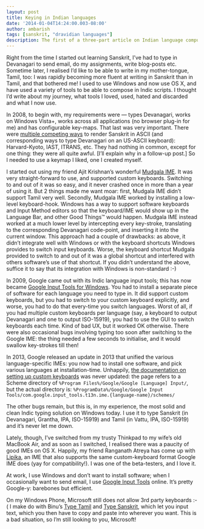 ```yaml
---
layout: post
title: Keying in Indian languages
date: '2014-01-04T14:24:00.003-08:00'
author: ambarish
tags: [sanskrit, "dravidian languages"]
description: The first of a three-part article on Indian language computing. This part focusses on software to input Indian languages.
---
```


Right from the time I started out learning Sanskrit, Iʼve had to type in Devanagari to send email, do my assignments, write blog-posts etc. Sometime later, I realised Iʼd like to be able to write in my mother-tongue, Tamil, too: I was rapidly becoming more fluent at writing in Sanskrit than in Tamil, and that bothered me! I used to use Windows and now use OS X, and have used a variety of tools to be able to compose in Indic scripts. I thought Iʼd write about my journey, what tools I loved, used, hated and discarded and what I now use.

In 2008, to begin with, my requirements were — types Devanagari, works on Windows Vista+, works across all applications (no browser plug-in for me) and has configurable key-maps. That last was very important. There were [multiple competing ways](http://www.quotationspage.com/quote/473.html) to render Sanskrit in ASCII (and corresponding ways to type Devanagari on an US-ASCII keyboard): Harvard-Kyoto, IAST, ITRANS, etc. They had nothing in common, except for one thing: they were all quite awful. [Iʼll explain why in a follow-up post.] So I needed to use a keymap I liked, one I created myself.

I started out using my friend Ajit Krishnanʼs wonderful [Mudgala IME](http://www.aupasana.com/software#TOC-mudgala-ime). It was very straight-forward to use, and supported custom keyboards. Switching to and out of it was so easy, and it never crashed once in more than a year of using it. But 2 things made me want moar: first, Mudgala IME didnʼt support Tamil very well. Secondly, Mudgala IME worked by installing a low-level keyboard-hook. Windows has a way to support software keyboards and Input Method editors so that the keyboard/IME would show up in the Language Bar, and other Good Things™ would happen. Mudgala IME instead worked at a much lower level by intercepting every key-stroke, translating to the corresponding Devanagari code-point, and inserting it into the current window. This approach had a couple of drawbacks: as above, it didnʼt integrate well with Windows or with the keyboard shortcuts Windows provides to switch input keyboards. Worse, the keyboard shortcut Mudgala provided to switch to and out of it was a global shortcut and interfered with others softwareʼs use of that shortcut. If you didnʼt understand the above, suffice it to say that its integration with Windows is non-standard :-)

In 2009, Google came out with its Indic language input tools; this has now became [Google Input Tools for Windows](https://www.google.com/inputtools/windows/). You had to install a separate piece of software for each language you need to type in. It did support custom keyboards, but you had to switch to your custom keyboard explicitly, and worse, you had to do that every-time you switch languages. Worst of all, if you had multiple custom keyboards per language (say, a keyboard to output Devanagari and one to output ISO-15919), you had to use the GUI to switch keyboards each time. Kind of bad UX, but it worked OK otherwise. There were also occasional bugs involving typing too soon after switching to the Google IME: the thing needed a few seconds to initialise, and it would swallow key-strokes till then!

In 2013, Google released an update in 2013 that unified the various language-specific IMEs: you now had to install one software, and pick various languages at installation-time. Unhappily, [the documentation on setting up custom keyboards](http://www.google.com/inputtools/windows/canonical.html) was never updated: the page refers to a Scheme directory of `%Program Files%/Google/Google [Language] Input/`, but the actual directory is: `%ProgramData%/Google/Google Input Tools/com.google.input_tools.t13n.ime.{language-name}/schemes/`

The other bugs remain, but this is, in my experience, the most solid and clean Indic typing solution on Windows today. I use it to type Sanskrit (in Devanagari, Grantha, IPA, ISO-15919) and Tamil (in Vattu, IPA, ISO-15919) and itʼs never let me down.

Lately, though, Iʼve switched from my trusty Thinkpad to my wifeʼs old MacBook Air, and as soon as I switched, I realised there was a paucity of good IMEs on OS X. Happily, my friend Ranganath Atreya has come up with [Lipika](https://github.com/ratreya/Lipika_IME), an IME that also supports the same custom-keyboard format Google IME does (yay for compatibility!). I was one of the beta-testers, and I love it.

At work, I use Windows and donʼt want to install software; when I occasionally want to send email, I use [Google Input Tools](http://www.google.com/inputtools/try/) online. Itʼs pretty Google-y: barebones but efficient.

On my Windows Phone, Microsoft still does not allow 3rd party keyboards :-( I make do with Binuʼs [Type Tamil](http://www.windowsphone.com/en-us/store/app/type-tamil/69e961a3-b60c-4335-b9c0-a378065eaa8e) and [Type Sanskrit](http://www.windowsphone.com/en-us/store/app/type-sanskrit/732936ff-60f8-4678-acab-f5c420e0dad0), which let you input text, which you then have to copy and paste into wherever you want. This is a bad situation, so Iʼm still looking to you, Microsoft!
